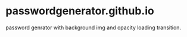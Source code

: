# passwordgenerator.github.io


password genrator with background img and opacity loading transition.
